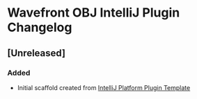 <!-- Keep a Changelog guide -> https://keepachangelog.com -->

# Wavefront OBJ IntelliJ Plugin Changelog

## [Unreleased]
### Added
- Initial scaffold created from [IntelliJ Platform Plugin Template](https://github.com/JetBrains/intellij-platform-plugin-template)
